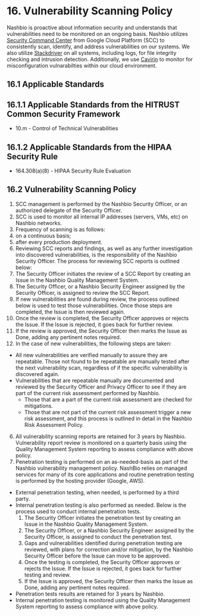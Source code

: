 # 16. Vulnerability Scanning Policy

Nashbio is proactive about information security and understands that vulnerabilities need to be monitored on an ongoing basis. Nashbio utilizes [Security Command Center](https://cloud.google.com/security-command-center) from Google Cloud Platform (SCC) to consistently scan, identify, and address vulnerabilities on our systems. We also utilize [Stackdriver](https://cloud.google.com/products/operations) on all systems, including logs, for file integrity checking and intrusion detection.  Additionally, we use [Cavirin](https://www.cavirin.com) to monitor for misconfiguration vulnarabilties within our cloud environment.

## 16.1 Applicable Standards

## 16.1.1 Applicable Standards from the HITRUST Common Security Framework

* 10.m - Control of Technical Vulnerabilities

## 16.1.2 Applicable Standards from the HIPAA Security Rule

* 164.308(a)(8) - HIPAA Security Rule Evaluation

## 16.2 Vulnerability Scanning Policy

1. SCC management is performed by the Nashbio Security Officer, or an authorized delegate of the Security Officer.
2. SCC is used to monitor all internal IP addresses (servers, VMs, etc) on Nashbio networks.
3. Frequency of scanning is as follows:
  1. on a continuous basis;
  2. after every production deployment.
4. Reviewing SCC reports and findings, as well as any further investigation into discovered vulnerabilities, is the responsibility of the Nashbio Security Officer. The process for reviewing SCC reports is outlined below:
  1. The Security Officer initiates the review of a SCC Report by creating an Issue in the Nashbio Quality Management System.
  2. The Security Officer, or a Nashbio Security Engineer assigned by the Security Officer, is assigned to review the SCC Report.
  3. If new vulnerabilities are found during review, the process outlined below is used to test those vulnerabilities. Once those steps are completed, the Issue is then reviewed again.
  4. Once the review is completed, the Security Officer approves or rejects the Issue. If the Issue is rejected, it goes back for further review.
  5. If the review is approved, the Security Officer then marks the Issue as Done, adding any pertinent notes required.
5. In the case of new vulnerabilities, the following steps are taken:
  * All new vulnerabilities are verified manually to assure they are repeatable. Those not found to be repeatable are manually tested after the next vulnerability scan, regardless of if the specific vulnerability is discovered again.
  * Vulnerabilities that are repeatable manually are documented and reviewed by the Security Officer and Privacy Officer to see if they are part of the current risk assessment performed by Nashbio.
    * Those that are a part of the current risk assessment are checked for mitigations.
    * Those that are not part of the current risk assessment trigger a new risk assessment, and this process is outlined in detail in the Nashbio Risk Assessment Policy.
6. All vulnerability scanning reports are retained for 3 years by Nashbio. Vulnerability report review is monitored on a quarterly basis using the  Quality Management System reporting to assess compliance with above policy.
7. Penetration testing is performed on an as-needed-basis as part of the Nashbio vulnerability management policy.  NashBio relies on managed services for many of its core applications and routine penetration testing is performed by the hosting provider (Google, AWS).
  * External penetration testing, when needed, is performed by a third party.
  * Internal penetration testing is also performed as needed. Below is the process used to conduct internal penetration tests.
      1. The Security Officer initiates the penetration test by creating an Issue in the Nashbio Quality Management System.
      2. The Security Officer, or a Nashbio Security Engineer assigned by the Security Officer, is assigned to conduct the penetration test.
      3. Gaps and vulnerabilities identified during penetration testing are reviewed, with plans for correction and/or mitigation, by the Nashbio Security Officer before the Issue can move to be approved.
      4. Once the testing is completed, the Security Officer approves or rejects the Issue. If the Issue is rejected, it goes back for further testing and review.
      5. If the Issue is approved, the Security Officer then marks the Issue as Done, adding any pertinent notes required.
  * Penetration tests results are retained for 3 years by Nashbio.
  * Internal penetration testing is monitored using the Quality Management System reporting to assess compliance with above policy.
